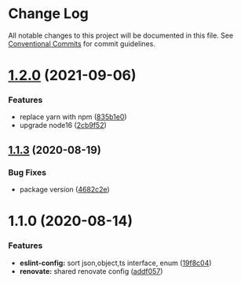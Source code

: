 # Change Log

All notable changes to this project will be documented in this file.
See [Conventional Commits](https://conventionalcommits.org) for commit guidelines.

# [1.2.0](https://github.com/davidNHK/busybox/compare/@busybox/renovate-config@1.1.3...@busybox/renovate-config@1.2.0) (2021-09-06)


### Features

* replace yarn with npm ([835b1e0](https://github.com/davidNHK/busybox/commit/835b1e0e285c2d396cfb189550aff0e780c9a3cd))
* upgrade node16 ([2cb9f52](https://github.com/davidNHK/busybox/commit/2cb9f5278b0dbfba9b3e8a03fe4404195602b115))





## [1.1.3](https://github.com/davidNHK/busybox/compare/@busybox/renovate-config@1.1.0...@busybox/renovate-config@1.1.3) (2020-08-19)


### Bug Fixes

* package version ([4682c2e](https://github.com/davidNHK/busybox/commit/4682c2e32dd0f0cdcf3e2803c6718fa528a86bf2))





# 1.1.0 (2020-08-14)


### Features

* **eslint-config:** sort json,object,ts interface, enum ([19f8c04](https://github.com/davidNHK/busybox/commit/19f8c04908655b4c7fbbf43843bb7386a633701a))
* **renovate:** shared renovate config ([addf057](https://github.com/davidNHK/busybox/commit/addf057df63e0c2e128c8d8943048a57351be703))
